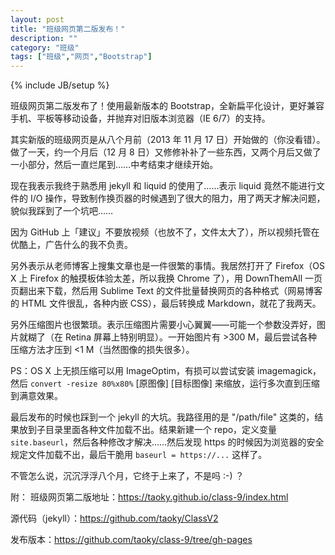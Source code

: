 ```yaml
---
layout: post
title: "班级网页第二版发布！"
description: ""
category: "班级"
tags: ["班级","网页","Bootstrap"]
---
```

{% include JB/setup %}

班级网页第二版发布了！使用最新版本的 Bootstrap，全新扁平化设计，更好兼容手机、平板等移动设备，并抛弃对旧版本浏览器（IE 6/7）的支持。

其实新版的班级网页是从八个月前（2013 年 11 月 17 日）开始做的（你没看错）。做了一天，约一个月后（12 月 8 日）又修修补补了一些东西，又两个月后又做了一小部分，然后一直烂尾到……中考结束才继续开始。

现在我表示我终于熟悉用 jekyll 和 liquid 的使用了……表示 liquid 竟然不能进行文件的 I/O 操作，导致制作换页器的时候遇到了很大的阻力，用了两天才解决问题，貌似我踩到了一个坑吧……

因为 GitHub 上「建议」不要放视频（也放不了，文件太大了），所以视频托管在优酷上，广告什么的我不负责。

另外表示从老师博客上搜集文章也是一件很繁的事情。我居然打开了 Firefox（OS X 上 Firefox 的触摸板体验太差，所以我换 Chrome 了），用 DownThemAll 一页页翻出来下载，然后用 Sublime Text 的文件批量替换网页的各种格式（网易博客的 HTML 文件很乱，各种内嵌 CSS），最后转换成 Markdown，就花了我两天。

另外压缩图片也很繁琐。表示压缩图片需要小心翼翼——可能一个参数没弄好，图片就糊了（在 Retina 屏幕上特别明显）。一开始图片有 >300 M，最后尝试各种压缩方法才压到 <1 M（当然图像的损失很多）。

PS：OS X 上无损压缩可以用 ImageOptim，有损可以尝试安装 imagemagick，然后 `convert -resize 80%x80%` [原图像] [目标图像] 来缩放，运行多次直到压缩到满意效果。

最后发布的时候也踩到一个 jekyll 的大坑。我路径用的是 "/path/file" 这类的，结果放到子目录里面各种文件加载不出。结果新建一个 repo，定义变量 `site.baseurl`，然后各种修改才解决……然后发现 https 的时候因为浏览器的安全规定文件加载不出，最后干脆用 `baseurl = https://...` 这样了。

不管怎么说，沉沉浮浮八个月，它终于上来了，不是吗 :-) ？

附：
班级网页第二版地址：https://taoky.github.io/class-9/index.html

源代码（jekyll）：https://github.com/taoky/ClassV2

发布版本：https://github.com/taoky/class-9/tree/gh-pages